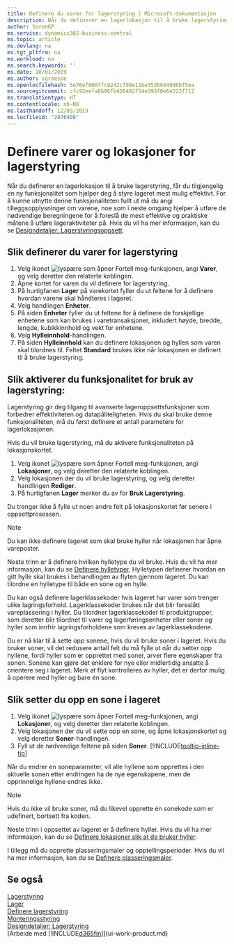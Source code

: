 ```yaml
---
title: Definere du varer for lagerstyring | Microsoft-dokumentasjon
description: Når du definerer en lagerlokasjon til å bruke lagerstyring, får du tilgjengelig en ny funksjonalitet som hjelper deg å styre lageret mest mulig effektivt.
author: SorenGP
ms.service: dynamics365-business-central
ms.topic: article
ms.devlang: na
ms.tgt_pltfrm: na
ms.workload: na
ms.search.keywords: ''
ms.date: 10/01/2019
ms.author: sgroespe
ms.openlocfilehash: 5e76ef000ffc9242cf98e11be353b604990bf5ea
ms.sourcegitcommit: cfc92eefa8b06fb426482f54e393f0e6e222f712
ms.translationtype: HT
ms.contentlocale: nb-NO
ms.lasthandoff: 12/03/2019
ms.locfileid: "2876408"
---
```

# <a name="set-up-items-and-locations-for-directed-put-away-and-pick"></a>Definere varer og lokasjoner for lagerstyring
Når du definerer en lagerlokasjon til å bruke lagerstyring, får du tilgjengelig en ny funksjonalitet som hjelper deg å styre lageret mest mulig effektivt. For å kunne utnytte denne funksjonaliteten fullt ut må du angi tilleggsopplysninger om varene, noe som i neste omgang hjelper å utføre de nødvendige beregningene for å foreslå de mest effektive og praktiske måtene å utføre lageraktiviteter på. Hvis du vil ha mer informasjon, kan du se [Designdetaljer: Lagerstyringsoppsett](design-details-warehouse-setup.md).

## <a name="to-set-up-an-item-for-directed-put-away-and-pick"></a>Slik definerer du varer for lagerstyring  
1.  Velg ikonet ![lyspære som åpner Fortell meg-funksjonen](media/ui-search/search_small.png "Fortell hva du vil gjøre"), angi **Varer**, og velg deretter den relaterte koblingen.  
2.  Åpne kortet for varen du vil definere for lagerstyring.
3. På hurtigfanen **Lager** på varekortet fyller du ut feltene for å definere hvordan varene skal håndteres i lageret.  
4.  Velg handlingen **Enheter**.
5. På siden **Enheter** fyller du ut feltene for å definere de forskjellige enhetene som kan brukes i varetransaksjoner, inkludert høyde, bredde, lengde, kubikkinnhold og vekt for enhetene.
6. Velg **Hylleinnhold**-handlingen.
7. På siden **Hylleinnhold** kan du definere lokasjonen og hyllen som varen skal tilordnes til. Feltet **Standard** brukes ikke når lokasjonen er definert til å bruke lagerstyring.  

## <a name="to-activate-directed-put-away-and-pick-functionality"></a>Slik aktiverer du funksjonalitet for bruk av lagerstyring:  
Lagerstyring gir deg tilgang til avanserte lageroppsettsfunksjoner som forbedrer effektiviteten og datapåliteligheten. Hvis du skal bruke denne funksjonaliteten, må du først definere et antall parametere for lagerlokasjonen.  

Hvis du vil bruke lagerstyring, må du aktivere funksjonaliteten på lokasjonskortet.    
1.  Velg ikonet ![lyspære som åpner Fortell meg-funksjonen](media/ui-search/search_small.png "Fortell hva du vil gjøre"), angi **Lokasjoner**, og velg deretter den relaterte koblingen.  
2.  Velg lokasjonen der du vil bruke lagerstyring, og velg deretter handlingen **Rediger**.  
3.  På hurtigfanen **Lager** merker du av for **Bruk Lagerstyring**.  

Du trenger ikke å fylle ut noen andre felt på lokasjonskortet før senere i oppsettprosessen.  

> [!NOTE]  
>  Du kan ikke definere lageret som skal bruke hyller når lokasjonen har åpne vareposter.  

Neste trinn er å definere hvilken hylletype du vil bruke. Hvis du vil ha mer informasjon, kan du se [Definere hylletyper](warehouse-how-to-set-up-bin-types.md). Hylletypen definerer hvordan en gitt hylle skal brukes i behandlingen av flyten gjennom lageret. Du kan tilordne en hylletype til både en sone og en hylle.  

Du kan også definere lagerklassekoder hvis lageret har varer som trenger ulike lagringsforhold. Lagerklassekoder brukes når det blir foreslått vareplassering i hyller. Du tilordner lagerklassekoder til produktgrupper, som deretter blir tilordnet til varer og lagerføringsenheter eller soner og hyller som innfrir lagringsforholdene som kreves av lagerklassekodene.  

Du er nå klar til å sette opp sonene, hvis du vil bruke soner i lageret. Hvis du bruker soner, vil det redusere antall felt du må fylle ut når du setter opp hyllene, fordi hyller som er opprettet med soner, arver flere egenskaper fra sonen. Sonene kan gjøre det enklere for nye eller midlertidig ansatte å orientere seg i lageret. Merk at flyt kontrolleres av hyller, det er derfor mulig å operere med hyller og bare én sone.  

## <a name="to-set-up-a-zone-in-your-warehouse"></a>Slik setter du opp en sone i lageret  
1.  Velg ikonet ![lyspære som åpner Fortell meg-funksjonen](media/ui-search/search_small.png "Fortell hva du vil gjøre"), angi **Lokasjoner**, og velg deretter den relaterte koblingen.  
2.  Velg lokasjonen der du vil sette opp en sone, og åpne lokasjonskortet og velg deretter **Soner**-handlingen.  
3.  Fyll ut de nødvendige feltene på siden **Soner**. [!INCLUDE[tooltip-inline-tip](includes/tooltip-inline-tip_md.md)]  

Når du endrer en soneparameter, vil alle hyllene som opprettes i den aktuelle sonen etter endringen ha de nye egenskapene, men de opprinnelige hyllene endres ikke.  

> [!NOTE]  
>  Hvis du ikke vil bruke soner, må du likevel opprette én sonekode som er udefinert, bortsett fra koden.  

Neste trinn i oppsettet av lageret er å definere hyller. Hvis du vil ha mer informasjon, kan du se [Definere lokasjoner slik at de bruker hyller](warehouse-how-to-set-up-locations-to-use-bins.md).  

I tillegg må du opprette plasseringsmaler og opptellingsperioder. Hvis du vil ha mer informasjon, kan du se [Definere plasseringsmaler](warehouse-how-to-set-up-put-away-templates.md).  

## <a name="see-also"></a>Se også  
[Lagerstyring](warehouse-manage-warehouse.md)  
[Lager](inventory-manage-inventory.md)  
[Definere lagerstyring](warehouse-setup-warehouse.md)     
[Monteringsstyring](assembly-assemble-items.md)    
[Designdetaljer: Lagerstyring](design-details-warehouse-management.md)  
[Arbeide med [!INCLUDE[d365fin](includes/d365fin_md.md)]](ui-work-product.md)  

